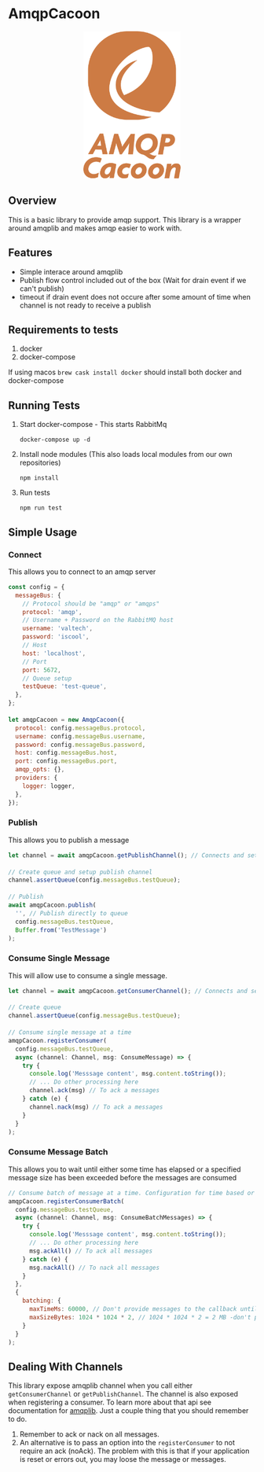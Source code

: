 # AmqpCacoon

<p align="center">
  <img height='300' src="./assets/amqp_cacoon_2.png">
</p>

## Overview

This is a basic library to provide amqp support. This library is a wrapper around amqplib and makes amqp easier to work with.

## Features

- Simple interace around amqplib
- Publish flow control included out of the box (Wait for drain event if we can't publish)
- timeout if drain event does not occure after some amount of time when channel is not ready to receive a publish

## Requirements to tests

1. docker
2. docker-compose

If using macos `brew cask install docker` should install both docker and docker-compose

## Running Tests

1. Start docker-compose - This starts RabbitMq
   ```
   docker-compose up -d
   ```
2. Install node modules (This also loads local modules from our own repositories)
   ```
   npm install
   ```
3. Run tests
   ```
   npm run test
   ```

## Simple Usage

### Connect

This allows you to connect to an amqp server

```javascript
const config = {
  messageBus: {
    // Protocol should be "amqp" or "amqps"
    protocol: 'amqp',
    // Username + Password on the RabbitMQ host
    username: 'valtech',
    password: 'iscool',
    // Host
    host: 'localhost',
    // Port
    port: 5672,
    // Queue setup
    testQueue: 'test-queue',
  },
};

let amqpCacoon = new AmqpCacoon({
  protocol: config.messageBus.protocol,
  username: config.messageBus.username,
  password: config.messageBus.password,
  host: config.messageBus.host,
  port: config.messageBus.port,
  amqp_opts: {},
  providers: {
    logger: logger,
  },
});
```

### Publish

This allows you to publish a message

```javascript
let channel = await amqpCacoon.getPublishChannel(); // Connects and sets up a publish channel

// Create queue and setup publish channel
channel.assertQueue(config.messageBus.testQueue);

// Publish
await amqpCacoon.publish(
  '', // Publish directly to queue
  config.messageBus.testQueue,
  Buffer.from('TestMessage')
);
```

### Consume Single Message

This will allow use to consume a single message.

```javascript
let channel = await amqpCacoon.getConsumerChannel(); // Connects and sets up a subscription channel

// Create queue
channel.assertQueue(config.messageBus.testQueue);

// Consume single message at a time
amqpCacoon.registerConsumer(
  config.messageBus.testQueue,
  async (channel: Channel, msg: ConsumeMessage) => {
    try {
      console.log('Messsage content', msg.content.toString());
      // ... Do other processing here
      channel.ack(msg) // To ack a messages
    } catch (e) {
      channel.nack(msg) // To ack a messages
    }
  }
);
```

### Consume Message Batch

This allows you to wait until either some time has elapsed or a specified message size has been exceeded before the messages are consumed

```javascript
// Consume batch of message at a time. Configuration for time based or size based batching is provided
amqpCacoon.registerConsumerBatch(
  config.messageBus.testQueue,
  async (channel: Channel, msg: ConsumeBatchMessages) => {
    try {
      console.log('Messsage content', msg.content.toString());
      // ... Do other processing here
      msg.ackAll() // To ack all messages
    } catch (e) {
      msg.nackAll() // To nack all messages
    }
  },
  {
    batching: {
      maxTimeMs: 60000, // Don't provide messages to the callback until at least 60000 ms have passed
      maxSizeBytes: 1024 * 1024 * 2, // 1024 * 1024 * 2 = 2 MB -don't provide message to the callback until 2 MB of data have been received
    }
  }
);
```

## Dealing With Channels

This library expose amqplib channel when you call either `getConsumerChannel` or `getPublishChannel`. The channel is also exposed when registering a consumer. To learn more about that api see documentation for [amqplib](https://www.npmjs.com/package/amqplib). Just a couple thing that you should remember to do.

1. Remember to ack or nack on all messages.
2. An alternative is to pass an option into the `registerConsumer` to not require an ack (noAck). The problem with this is that if your application is reset or errors out, you may loose the message or messages.


